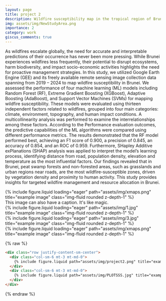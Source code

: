 ```yaml
---
layout: page
title: project 2
description: Wildfire susceptibility map in the tropical region of Brunei: a machine learning and explainable AI approach using google earth engine with remote sensing data.
img: assets/img/NewStudyArea.png
importance: 2
category: work
giscus_comments: true
---
```

As wildfires escalate globally, the need for accurate and interpretable predictions of their occurrence has never been more pressing. While Brunei experiences wildfires less frequently, their potential to disrupt ecosystems, harm biodiversity, and impact socio-economic activities highlights the need for proactive management strategies. In this study, we utilized Google Earth Engine (GEE) and its freely available remote sensing image collection data spanning from 2019 – 2024 to map wildfire susceptibility in Brunei. We assessed the performance of four machine learning (ML) models including Random Forest (RF), Extreme Gradient Boosting (XGBoost), Adaptive Boosting (AdaBoost), and Support Vector Machines (SVMs) for mapping wildfire susceptibility. These models were evaluated using thirteen independent factors related to wildfires, grouped into four main categories: climate, environment, topography, and human impact conditions. A multicollinearity analysis was performed to examine the interrelationships among these factors. According to the Performance evaluation outcomes, the predictive capabilities of the ML algorithms were compared using different performance metrics. The results demonstrated that the RF model performed best, achieving an F1 score of 0.900, a precision of 0.845, an accuracy of 0.854, and an ROC of 0.959. Furthermore, SHapley Additive exPlanations (SHAP) analysis was applied to interpret the model’s learning process, identifying distance from road, population density, elevation and temperature as the most influential factors. Our findings revealed that in Brunei, peat swamp forests and non-forested areas, such as grasslands and urban regions near roads, are the most wildfire-susceptible zones, driven by vegetation density and proximity to human activity. This study provides insights for targeted wildfire management and resource allocation in Brunei.
<div class="row">
    <div class="col-sm mt-3 mt-md-0">
        {% include figure.liquid loading="eager" path="assets/img/xmaps.png" title="example image" class="img-fluid rounded z-depth-1" %}
    </div>
</div>
<div class="caption">
    This image can also have a caption. It's like magic.
</div>


<div class="row">
    <div class="col-sm mt-3 mt-md-0">
        {% include figure.liquid loading="eager" path="assets/img/1.jpg" title="example image" class="img-fluid rounded z-depth-1" %}
    </div>
    <div class="col-sm mt-3 mt-md-0">
        {% include figure.liquid loading="eager" path="assets/img/3.jpg" title="example image" class="img-fluid rounded z-depth-1" %}
    </div>
    <div class="col-sm mt-3 mt-md-0">
        {% include figure.liquid loading="eager" path="assets/img/xmaps.png" title="example image" class="img-fluid rounded z-depth-1" %}
    </div>
</div>

{% raw %}

```html
<div class="row justify-content-sm-center">
  <div class="col-sm-6 mt-3 mt-md-0">
    {% include figure.liquid path="assets/img/project2.png" title="example image" class="img-fluid rounded z-depth-1" %}
  </div>
  <div class="col-sm-6 mt-3 mt-md-0">
    {% include figure.liquid path="assets/img/PLOTSSS.jpg" title="example image" class="img-fluid rounded z-depth-1" %}
  </div>
</div>
```

{% endraw %}
